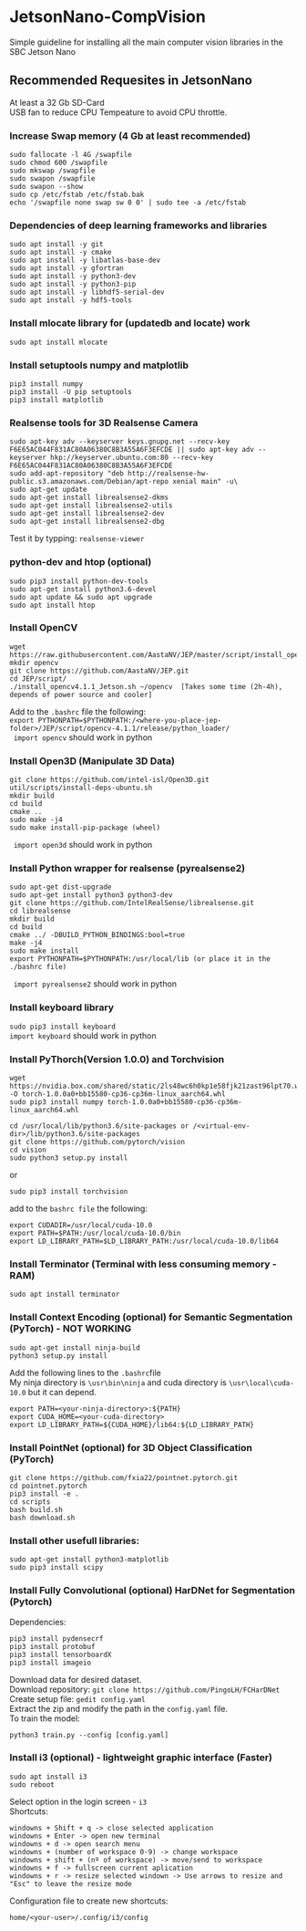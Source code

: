 # JetsonNano-CompVision
Simple guideline for installing all the main computer vision libraries in the SBC Jetson Nano


## Recommended Requesites in JetsonNano
At least a 32 Gb SD-Card \
USB fan to reduce CPU Tempeature to avoid CPU throttle.


### Increase Swap memory (4 Gb at least recommended)
```
sudo fallocate -l 4G /swapfile
sudo chmod 600 /swapfile
sudo mkswap /swapfile
sudo swapon /swapfile
sudo swapon --show
sudo cp /etc/fstab /etc/fstab.bak
echo '/swapfile none swap sw 0 0' | sudo tee -a /etc/fstab
```

### Dependencies of deep learning frameworks and libraries
```
sudo apt install -y git
sudo apt install -y cmake
sudo apt install -y libatlas-base-dev
sudo apt install -y gfortran
sudo apt install -y python3-dev
sudo apt install -y python3-pip
sudo apt install -y libhdf5-serial-dev
sudo apt install -y hdf5-tools 
```

### Install mlocate library for (updatedb and locate) work
``` sudo apt install mlocate ```

### Install setuptools numpy and matplotlib
```
pip3 install numpy
pip3 install -U pip setuptools
pip3 install matplotlib
```

### Realsense tools for 3D Realsense Camera
```
sudo apt-key adv --keyserver keys.gnupg.net --recv-key F6E65AC044F831AC80A06380C8B3A55A6F3EFCDE || sudo apt-key adv --keyserver hkp://keyserver.ubuntu.com:80 --recv-key F6E65AC044F831AC80A06380C8B3A55A6F3EFCDE
sudo add-apt-repository "deb http://realsense-hw-public.s3.amazonaws.com/Debian/apt-repo xenial main" -u\
sudo apt-get update
sudo apt-get install librealsense2-dkms
sudo apt-get install librealsense2-utils
sudo apt-get install librealsense2-dev
sudo apt-get install librealsense2-dbg 
```

Test it by typping: 
```realsense-viewer```

### python-dev and htop (optional)
```
sudo pip3 install python-dev-tools 
sudo apt-get install python3.6-devel 
sudo apt update && sudo apt upgrade 
sudo apt install htop
```

### Install OpenCV
```
wget https://raw.githubusercontent.com/AastaNV/JEP/master/script/install_opencv4.1.1_Jetson.sh 
mkdir opencv 
git clone https://github.com/AastaNV/JEP.git 
cd JEP/script/ 
./install_opencv4.1.1_Jetson.sh ~/opencv  [Takes some time (2h-4h), depends of power source and cooler] 
```
Add to the ```.bashrc``` file the following: \
``` export PYTHONPATH=$PYTHONPATH:/<where-you-place-jep-folder>/JEP/script/opencv-4.1.1/release/python_loader/ ``` \
``` import opencv``` should work in python

### Install Open3D (Manipulate 3D Data)
```
git clone https://github.com/intel-isl/Open3D.git 
util/scripts/install-deps-ubuntu.sh 
mkdir build 
cd build 
cmake .. 
sudo make -j4 
sudo make install-pip-package (wheel)
```
``` import open3d``` should work in python


### Install Python wrapper for realsense (pyrealsense2)
```
sudo apt-get dist-upgrade
sudo apt-get install python3 python3-dev 
git clone https://github.com/IntelRealSense/librealsense.git 
cd librealsense 
mkdir build 
cd build 
cmake ../ -DBUILD_PYTHON_BINDINGS:bool=true 
make -j4 
sudo make install 
export PYTHONPATH=$PYTHONPATH:/usr/local/lib (or place it in the ./bashrc file)
```
``` import pyrealsense2``` should work in python

### Install keyboard library
```sudo pip3 install keyboard``` \
```import keyboard``` should work in python


### Install PyThorch(Version 1.0.0) and Torchvision
```
wget https://nvidia.box.com/shared/static/2ls48wc6h0kp1e58fjk21zast96lpt70.whl -O torch-1.0.0a0+bb15580-cp36-cp36m-linux_aarch64.whl 
sudo pip3 install numpy torch-1.0.0a0+bb15580-cp36-cp36m-linux_aarch64.whl

cd /usr/local/lib/python3.6/site-packages or /<virtual-env-dir>/lib/python3.6/site-packages
git clone https://github.com/pytorch/vision
cd vision
sudo python3 setup.py install
```
or
```
sudo pip3 install torchvision
```

add to the ```bashrc file``` the following:
``` 
export CUDADIR=/usr/local/cuda-10.0
export PATH=$PATH:/usr/local/cuda-10.0/bin
export LD_LIBRARY_PATH=$LD_LIBRARY_PATH:/usr/local/cuda-10.0/lib64
```

### Install Terminator (Terminal with less consuming memory - RAM)
```
sudo apt install terminator
```

### Install Context Encoding (optional) for Semantic Segmentation (PyTorch) - NOT WORKING
```
sudo apt-get install ninja-build
python3 setup.py install
```
Add the following lines to the ``` .bashrc ```file \
My ninja directory is ``` \usr\bin\ninja ``` and cuda directory is ``` \usr\local\cuda-10.0 ``` but it can depend.
```
export PATH=<your-ninja-directory>:${PATH}
export CUDA_HOME=<your-cuda-directory>
export LD_LIBRARY_PATH=${CUDA_HOME}/lib64:${LD_LIBRARY_PATH}
```

### Install PointNet (optional) for 3D Object Classification (PyTorch)
```
git clone https://github.com/fxia22/pointnet.pytorch.git
cd pointnet.pytorch
pip3 install -e .
cd scripts
bash build.sh
bash download.sh 
```

### Install other usefull libraries:
``` 
sudo apt-get install python3-matplotlib 
sudo pip3 install scipy
```

### Install Fully Convolutional (optional) HarDNet for Segmentation (Pytorch)
Dependencies:
``` 
pip3 install pydensecrf
pip3 install protobuf
pip3 install tensorboardX
pip3 install imageio
```
Download data for desired dataset. \
Download repository: ```git clone https://github.com/PingoLH/FCHarDNet``` \
Create setup file: ```gedit config.yaml``` \
Extract the zip and modify the path in the ```config.yaml``` file. \
To train the model:
```
python3 train.py --config [config.yaml]
```

### Install i3 (optional) - lightweight graphic interface (Faster)
``` 
sudo apt install i3 
sudo reboot
```
Select option in the login screen - ``` i3 ``` \
Shortcuts:
```
windowns + Shift + q -> close selected application
windowns + Enter -> open new terminal
windowns + d -> open search menu
windowns + (number of workspace 0-9) -> change workspace 
windowns + shift + (nº of workspace) -> move/send to workspace
windowns + f -> fullscreen current aplication
windowns + r -> resize selected windown -> Use arrows to resize and "Esc" to leave the resize mode
```
Configuration file to create new shortcuts:
```
home/<your-user>/.config/i3/config
```    
